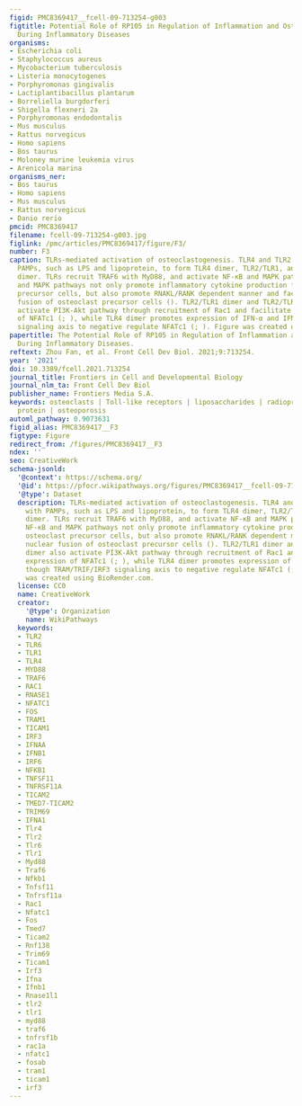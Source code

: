 ```yaml
---
figid: PMC8369417__fcell-09-713254-g003
figtitle: Potential Role of RP105 in Regulation of Inflammation and Osteoclastogenesis
  During Inflammatory Diseases
organisms:
- Escherichia coli
- Staphylococcus aureus
- Mycobacterium tuberculosis
- Listeria monocytogenes
- Porphyromonas gingivalis
- Lactiplantibacillus plantarum
- Borreliella burgdorferi
- Shigella flexneri 2a
- Porphyromonas endodontalis
- Mus musculus
- Rattus norvegicus
- Homo sapiens
- Bos taurus
- Moloney murine leukemia virus
- Arenicola marina
organisms_ner:
- Bos taurus
- Homo sapiens
- Mus musculus
- Rattus norvegicus
- Danio rerio
pmcid: PMC8369417
filename: fcell-09-713254-g003.jpg
figlink: /pmc/articles/PMC8369417/figure/F3/
number: F3
caption: TLRs-mediated activation of osteoclastogenesis. TLR4 and TLR2 combine with
  PAMPs, such as LPS and lipoprotein, to form TLR4 dimer, TLR2/TLR1, and TLR2/TLR6
  dimer. TLRs recruit TRAF6 with MyD88, and activate NF-κB and MAPK pathway (). NF-κB
  and MAPK pathways not only promote inflammatory cytokine production from osteoclast
  precursor cells, but also promote RNAKL/RANK dependent manner and facilitate nuclear
  fusion of osteoclast precursor cells (). TLR2/TLR1 dimer and TLR2/TLR6 dimer also
  activate PI3K-Akt pathway through recruitment of Rac1 and facilitate expression
  of NFATc1 (; ), while TLR4 dimer promotes expression of IFN-α and IFN-β though TRAM/TRIF/IRF3
  signaling axis to negative regulate NFATc1 (; ). Figure was created using BioRender.com.
papertitle: The Potential Role of RP105 in Regulation of Inflammation and Osteoclastogenesis
  During Inflammatory Diseases.
reftext: Zhou Fan, et al. Front Cell Dev Biol. 2021;9:713254.
year: '2021'
doi: 10.3389/fcell.2021.713254
journal_title: Frontiers in Cell and Developmental Biology
journal_nlm_ta: Front Cell Dev Biol
publisher_name: Frontiers Media S.A.
keywords: osteoclasts | Toll-like receptors | liposaccharides | radioprotective 105kDa
  protein | osteoporosis
automl_pathway: 0.9073631
figid_alias: PMC8369417__F3
figtype: Figure
redirect_from: /figures/PMC8369417__F3
ndex: ''
seo: CreativeWork
schema-jsonld:
  '@context': https://schema.org/
  '@id': https://pfocr.wikipathways.org/figures/PMC8369417__fcell-09-713254-g003.html
  '@type': Dataset
  description: TLRs-mediated activation of osteoclastogenesis. TLR4 and TLR2 combine
    with PAMPs, such as LPS and lipoprotein, to form TLR4 dimer, TLR2/TLR1, and TLR2/TLR6
    dimer. TLRs recruit TRAF6 with MyD88, and activate NF-κB and MAPK pathway ().
    NF-κB and MAPK pathways not only promote inflammatory cytokine production from
    osteoclast precursor cells, but also promote RNAKL/RANK dependent manner and facilitate
    nuclear fusion of osteoclast precursor cells (). TLR2/TLR1 dimer and TLR2/TLR6
    dimer also activate PI3K-Akt pathway through recruitment of Rac1 and facilitate
    expression of NFATc1 (; ), while TLR4 dimer promotes expression of IFN-α and IFN-β
    though TRAM/TRIF/IRF3 signaling axis to negative regulate NFATc1 (; ). Figure
    was created using BioRender.com.
  license: CC0
  name: CreativeWork
  creator:
    '@type': Organization
    name: WikiPathways
  keywords:
  - TLR2
  - TLR6
  - TLR1
  - TLR4
  - MYD88
  - TRAF6
  - RAC1
  - RNASE1
  - NFATC1
  - FOS
  - TRAM1
  - TICAM1
  - IRF3
  - IFNAA
  - IFNB1
  - IRF6
  - NFKB1
  - TNFSF11
  - TNFRSF11A
  - TICAM2
  - TMED7-TICAM2
  - TRIM69
  - IFNA1
  - Tlr4
  - Tlr2
  - Tlr6
  - Tlr1
  - Myd88
  - Traf6
  - Nfkb1
  - Tnfsf11
  - Tnfrsf11a
  - Rac1
  - Nfatc1
  - Fos
  - Tmed7
  - Ticam2
  - Rnf138
  - Trim69
  - Ticam1
  - Irf3
  - Ifna
  - Ifnb1
  - Rnase1l1
  - tlr2
  - tlr1
  - myd88
  - traf6
  - tnfrsf1b
  - rac1a
  - nfatc1
  - fosab
  - tram1
  - ticam1
  - irf3
---
```

